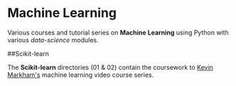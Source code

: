 # Machine Learning

Various courses and tutorial series on **Machine Learning** using Python with
various _data-science_ modules.

##Scikit-learn

The **Scikit-learn** directories (01 & 02) contain the coursework to
[Kevin Markham's](www.dataschool.io/15-hours-of-expert-machine-learning-videos/) machine learning video course series.
